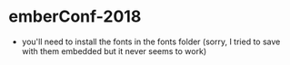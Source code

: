 # emberConf-2018

* you'll need to install the fonts in the fonts folder (sorry, I tried to save with them embedded but it never seems to work)
